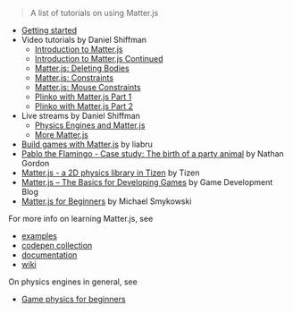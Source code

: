 > A list of tutorials on using Matter.js

- [Getting started](https://github.com/liabru/matter-js/wiki/Getting-started)
- Video tutorials by Daniel Shiffman
  - [Introduction to Matter.js](https://www.youtube.com/watch?v=urR596FsU68&feature=youtu.be&list=PLRqwX-V7Uu6akvoNKE4GAxf6ZeBYoJ4uh)
  - [Introduction to Matter.js Continued](https://www.youtube.com/watch?v=uITcoKpbQq4&list=PLRqwX-V7Uu6akvoNKE4GAxf6ZeBYoJ4uh&index=21)
  - [Matter.js: Deleting Bodies](https://www.youtube.com/watch?v=4HsVCLakjtQ&list=PLRqwX-V7Uu6akvoNKE4GAxf6ZeBYoJ4uh&index=22)
  - [Matter.js: Constraints](https://www.youtube.com/watch?v=szztTszPp-8&index=23&list=PLRqwX-V7Uu6akvoNKE4GAxf6ZeBYoJ4uh)
  - [Matter.js: Mouse Constraints](https://www.youtube.com/watch?v=W-ou_sVlTWk&list=PLRqwX-V7Uu6akvoNKE4GAxf6ZeBYoJ4uh&index=24)
  - [Plinko with Matter.js Part 1](https://www.youtube.com/watch?v=KakpnfDv_f0)
  - [Plinko with Matter.js Part 2](https://www.youtube.com/watch?v=6s4MJcUyaUE)
- Live streams by Daniel Shiffman
  - [Physics Engines and Matter.js](https://www.youtube.com/watch?v=YKdvQYk7orE)
  - [More Matter.js](https://www.youtube.com/watch?v=BOAMGfGO6Xs)
- [Build games with Matter.js](http://www.pressreader.com/australia/net-magazine-the-voice-of-web-design/20140520/282926678418586) by liabru
- [Pablo the Flamingo - Case study: The birth of a party animal](https://medium.com/@gordonnl/pablo-the-flamingo-75a21bf8ea12) by Nathan Gordon
- [Matter.js - a 2D physics library in Tizen](https://developer.tizen.org/community/tip-tech/matter.js-2d-physics-library-tizen) by Tizen
- [Matter.js – The Basics for Developing Games](https://www.gamedevelopment.blog/matter-js-basics-developing-games/) by Game Development Blog
- [Matter.js for Beginners](https://medium.com/@michaelsmykowski/balling-with-matter-js-ff567d2eabf4#.gno2bwig0) by Michael Smykowski

For more info on learning Matter.js, see

- [examples](https://github.com/liabru/matter-js/tree/master/examples)
- [codepen collection](http://codepen.io/collection/Fuagy/)
- [documentation](http://brm.io/matter-js/docs/)
- [wiki](https://github.com/liabru/matter-js/wiki)

On physics engines in general, see
- [Game physics for beginners](http://brm.io/game-physics-for-beginners/)